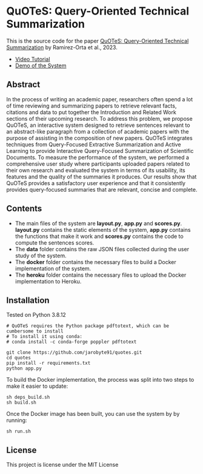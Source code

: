 # QuOTeS: Query-Oriented Technical Summarization

This is the source code for the paper [QuOTeS: Query-Oriented Technical Summarization](http://export.arxiv.org/abs/2306.11832) by Ramirez-Orta et al., 2023. 

* [Video Tutorial](https://www.youtube.com/watch?v=zR9XisDFQ7w)
* [Demo of the System](http://selene.research.cs.dal.ca:37639/)

## Abstract

In the process of writing an academic paper, researchers often spend a lot of time reviewing and summarizing papers to retrieve relevant facts, citations and data to put together the Introduction and Related Work sections of their upcoming research. To address this problem, we propose QuOTeS, an interactive system designed to retrieve sentences relevant to an abstract-like paragraph from a collection of academic papers with the purpose of assisting in the composition of new papers. QuOTeS integrates techniques from Query-Focused Extractive Summarization and Active Learning to provide Interactive Query-Focused Summarization of Scientific Documents. To measure the performance of the system, we performed a comprehensive user study where participants uploaded papers related to their own research and evaluated the system in terms of its usability, its features and the quality of the summaries it produces. Our results show that QuOTeS provides a satisfactory user experience and that it consistently provides query-focused summaries that are relevant, concise and complete.

## Contents

* The main files of the system are **layout.py**, **app.py** and **scores.py**. **layout.py** contains the static elements of the system, **app.py** contains the functions that make it work and **scores.py** contains the code to compute the sentences scores.
* The **data** folder contains the raw JSON files collected during the user study of the system.
* The **docker** folder contains the necessary files to build a Docker implementation of the system.
* The **heroku** folder contains the necessary files to upload the Docker implementation to Heroku.

## Installation

Tested on Python 3.8.12

    # QuOTeS requires the Python package pdftotext, which can be cumbersome to install
    # To install it using conda:
    # conda install -c conda-forge poppler pdftotext

    git clone https://github.com/jarobyte91/quotes.git
    cd quotes
    pip install -r requirements.txt
    python app.py

To build the Docker implementation, the process was split into two steps to make it easier to update:

    sh deps_build.sh
    sh build.sh

Once the Docker image has been built, you can use the system by by running:

    sh run.sh

## License

This project is license under the MIT License
